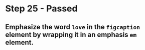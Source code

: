 # Step 25 - Passed
## Emphasize the word `love` in the `figcaption` element by wrapping it in an emphasis `em` element.